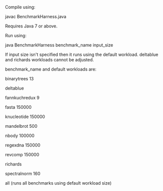 Compile using:

javac BenchmarkHarness.java

Requires Java 7 or above.

Run using:

java BenchmarkHarness benchmark_name input_size

If input size isn't specified then it runs using the default workload. deltablue and richards workloads cannot be adjusted.

benchmark_name and default workloads are:

binarytrees 13

deltablue

fannkuchredux 9

fasta 150000

knucleotide 150000

mandelbrot 500

nbody 100000

regexdna 150000

revcomp 150000

richards

spectralnorm 160

all (runs all benchmarks using default workload size)